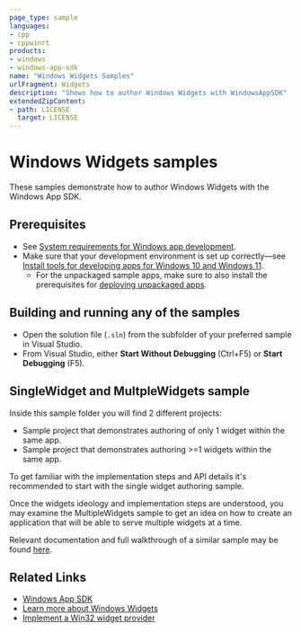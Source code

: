 ```yaml
---
page_type: sample
languages:
- cpp
- cppwinrt
products:
- windows
- windows-app-sdk
name: "Windows Widgets Samples"
urlFragment: Widgets
description: "Shows how to author Windows Widgets with WindowsAppSDK"
extendedZipContent:
- path: LICENSE
  target: LICENSE
---
```

# Windows Widgets samples

These samples demonstrate how to author Windows Widgets with the Windows App SDK.

## Prerequisites

* See [System requirements for Windows app development](https://docs.microsoft.com/windows/apps/windows-app-sdk/system-requirements).
* Make sure that your development environment is set up correctly&mdash;see [Install tools for developing apps for Windows 10 and Windows 11](https://docs.microsoft.com/windows/apps/windows-app-sdk/set-up-your-development-environment).
    * For the unpackaged sample apps, make sure to also install the prerequisites for [deploying unpackaged apps](https://docs.microsoft.com/windows/apps/windows-app-sdk/deploy-unpackaged-apps).

## Building and running any of the samples

* Open the solution file (`.sln`) from the subfolder of your preferred sample in Visual Studio.
* From Visual Studio, either **Start Without Debugging** (Ctrl+F5) or **Start Debugging** (F5).

## SingleWidget and MultpleWidgets sample

Inside this sample folder you will find 2 different projects:
- Sample project that demonstrates authoring of only 1 widget within the same app.
- Sample project that demonstrates authoring >=1 widgets within the same app.

To get familiar with the implementation steps and API details it's recommended to start with the single widget authoring sample.

Once the widgets ideology and implementation steps are understood, you may examine the MultipleWidgets sample to get an idea on how to create an application that will be able to serve multiple widgets at a time.

Relevant documentation and full walkthrough of a similar sample may be found [here](https://learn.microsoft.com/windows/apps/develop/widgets/implement-widget-provider-win32).

## Related Links

- [Windows App SDK](https://docs.microsoft.com/windows/apps/windows-app-sdk/)
- [Learn more about Windows Widgets](https://learn.microsoft.com/windows/apps/design/widgets/)
- [Implement a Win32 widget provider](https://learn.microsoft.com/windows/apps/develop/widgets/implement-widget-provider-win32)

